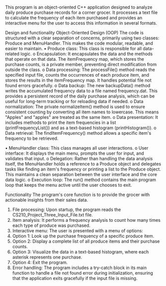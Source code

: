 This program is an object-oriented C++ application designed to analyze daily produce purchase records for a corner grocer. It processes a text file to calculate the frequency of each item purchased and provides an interactive menu for the user to access this information in several formats. 

Design and functionality
Object-Oriented Design (OOP)
The code is structured with a clear separation of concerns, primarily using two classes: Produce and MenuHandler. This makes the code modular, readable, and easier to maintain.
•	Produce class: This class is responsible for all data-related logic.
o	Encapsulation: It encapsulates the data and the methods that operate on that data. The itemFrequency map, which stores the purchase counts, is a private member, preventing direct modification from outside the class.
o	Data processing: The processFile() method reads the specified input file, counts the occurrences of each produce item, and stores the results in the itemFrequency map. It handles potential file not found errors gracefully.
o	Data backup: The new backupData() method writes the accumulated frequency data to a file named frequency.dat. This provides a persistent record of the daily purchase analysis, which can be useful for long-term tracking or for reloading data if needed.
o	Data normalization: The private normalizeItem() method is used to ensure consistent counting by converting all item names to lowercase. This means "Apples" and "apples" are treated as the same item.
o	Data presentation: It includes methods to print the item frequencies in a list (printFrequencyList()) and as a text-based histogram (printHistogram()).
o	Data retrieval: The findItemFrequency() method allows a specific item's frequency to be retrieved.

•	MenuHandler class: This class manages all user interactions.
o	User interface: It displays the main menu, prompts the user for input, and validates that input.
o	Delegation: Rather than handling the data analysis itself, the MenuHandler holds a reference to a Produce object and delegates tasks like finding an item's frequency or printing a list to the Produce object. This maintains a clean separation between the user interface and the core data logic.
o	Execution loop: The run() method contains the main program loop that keeps the menu active until the user chooses to exit. 

Functionality
The program's core function is to provide the grocer with actionable insights from their sales data.
1.	File processing: Upon startup, the program reads the CS210_Project_Three_Input_File.txt file.
2.	Item analysis: It performs a frequency analysis to count how many times each type of produce was purchased.
3.	Interactive menu: The user is presented with a menu of options:
1.	Option 1: Look up the purchase frequency of a specific produce item.
2.	Option 2: Display a complete list of all produce items and their purchase counts.
3.	Option 3: Visualize the data in a text-based histogram, where each asterisk represents one purchase.
4.	Option 4: Exit the program.
4.	Error handling: The program includes a try-catch block in its main function to handle a file not found error during initialization, ensuring that the application exits gracefully if the input file is missing.
